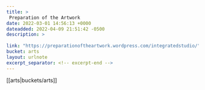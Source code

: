 ```yaml
---
title: > 
 Preparation of the Artwork
date: 2022-03-01 14:56:13 +0000
dateadded: 2022-04-09 21:51:42 -0500
description: > 
 
link: "https://preparationoftheartwork.wordpress.com/integratedstudio/"
bucket: arts
layout: urlnote
excerpt_separator: <!-- excerpt-end -->
--- 
```

 <!-- excerpt-end -->[[arts|buckets/arts]]

